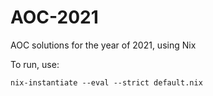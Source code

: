 # AOC-2021

AOC solutions for the year of 2021, using Nix

To run, use:

```shell
nix-instantiate --eval --strict default.nix
```
